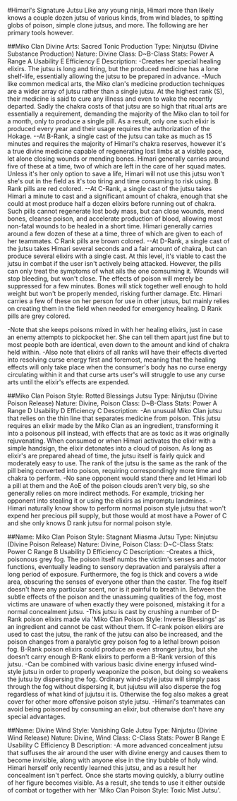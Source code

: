 #Himari's Signature Jutsu
Like any young ninja, Himari more than likely knows a couple dozen jutsu of various kinds, from wind blades, to spitting globs of poison, simple clone jutsus, and more. The following are her primary tools however.

##Miko Clan Divine Arts: Sacred Tonic Production
Type: Ninjutsu (Divine Substance Production)
Nature: Divine
Class: D~B-Class
Stats:
Power A
Range A
Usability E
Efficiency E
Description:
-Creates her special healing elixirs. The jutsu is long and tiring, but the produced medicine has a lone shelf-life, essentially allowing the jutsu to be prepared in advance.
-Much like common medical arts, the Miko clan's medicine production techniques are a wider array of jutsu rather than a single jutsu. At the highest rank (S), their medicine is said to cure any illness and even to wake the recently departed. Sadly the chakra costs of that jutsu are so high that ritual arts are essentially a requirement, demanding the majority of the Miko clan to toil for a month, only to produce a single pill. As a result, only one such elixir is produced every year and their usage requires the authorization of the Hokage.
--At B-Rank, a single cast of the jutsu can take as much as 15 minutes and requires the majority of Himari's chakra reserves, however it's a true divine medicine capable of regenerating lost limbs at a visible pace, let alone closing wounds or mending bones. Himari generally carries around five of these at a time, two of which are left in the care of her squad mates. Unless it's her only option to save a life, Himari will not use this jutsu won't she's out in the field as it's too tiring and time consuming to risk using. B Rank pills are red colored.
--At C-Rank, a single cast of the jutsu takes Himari a minute to cast and a significant amount of chakra, enough that she could at most produce half a dozen elixirs before running out of chakra. Such pills cannot regenerate lost body mass, but can close wounds, mend bones, cleanse poison, and accelerate production of blood, allowing most non-fatal wounds to be healed in a short time. Himari generally carries around a few dozen of these at a time, three of which are given to each of her teammates. C Rank pills are brown colored.
--At D-Rank, a single cast of the jutsu takes Himari several seconds and a fair amount of chakra, but can produce several elixirs with a single cast. At this level, it's viable to cast the jutsu in combat if the user isn't actively being attacked. However, the pills can only treat the symptoms of what ails the one comsuming it. Wounds will stop bleeding, but won't close. The effects of poison will merely be suppressed for a few minutes. Bones will stick together well enough to hold weight but won't be properly mended, risking further damage. Etc. Himari carries a few of these on her person for use in other jutsus, but mainly relies on creating them in the field when needed for emergency healing. D Rank pills are grey colored.

-Note that she keeps poisons mixed in with her healing elixirs, just in case an enemy attempts to pickpocket her. She can tell them apart just fine but to most people both are identical, even down to the amount and kind of chakra held within.
-Also note that elixirs of all ranks will have their effects diverted into resolving curse energy first and foremost, meaning that the healing effects will only take place when the consumer's body has no curse energy circulating within it and that curse arts user's will struggle to use any curse arts until the elixir's effects are expended.

##Miko Clan Poison Style: Rotted Blessings Jutsu
Type: Ninjutsu (Divine Poison Release)
Nature: Divine, Poison
Class: D~B-Class
Stats:
Power A
Range D
Usability D
Efficiency C
Description:
-An unusual Miko Clan jutsu that relies on the thin line that separates medicine from poison. This jutsu requires an elixir made by the Miko Clan as an ingredient, transforming it into a poisonous pill instead, with effects that are as toxic as it was originally rejuvenating. When consumed or when Himari activates the elixir with a simple handsign, the elixir detonates into a cloud of poison. As long as elixir's are prepared ahead of time, the jutsu itself is fairly quick and moderately easy to use. The rank of the jutsu is the same as the rank of the pill being converted into poison, requiring correspondingly more time and chakra to perform.
-No sane opponent would stand there and let Himari lob a pill at them and the AoE of the poison clouds aren't very big, so she generally relies on more indirect methods. For example, tricking her opponent into stealing it or using the elixirs as impromptu landmines.
-Himari naturally know show to perform normal poison style jutsu that won't expend her precious pill supply, but those would at most have a Power of C and she only knows D rank jutsu for normal poison style.

##Name: Miko Clan Poison Style: Stagnant Miasma Jutsu
Type: Ninjutsu (Divine Poison Release)
Nature: Divine, Poison
Class: D~C-Class
Stats:
Power C
Range B
Usability D
Efficiency C
Description:
-Creates a thick, poisonous grey fog. The poison itself numbs the victim's senses and motor functions, eventually leading to sensory depravation and paralysis after a long period of exposure. Furthermore, the fog is thick and covers a wide area, obscuring the senses of everyone other than the caster. The fog itself doesn't have any particular scent, nor is it painful to breath in. Between the subtle effects of the poison and the unassuming qualities of the fog, most victims are unaware of when exactly they were poisoned, mistaking it for a normal concealment jutsu.
-This jutsu is cast by crushing a number of D-Rank poison elixirs made via 'Miko Clan Poison Style: Inverse Blessings' as an ingredient and cannot be cast without them. If C-rank poison elixirs are used to cast the jutsu, the rank of the jutsu can also be increased, and the poison changes from a paralytic grey poison fog to a lethal brown poison fog. B-Rank poison elixirs could produce an even stronger jutsu, but she doesn't carry enough B-Rank elixirs to perform a B-Rank version of this jutsu.
-Can be combined with various basic divine energy infused wind-style jutsu in order to properly weaponize the poison, but doing so weakens the jutsu by dispersing the fog. Ordinary wind-style jutsu will simply pass through the fog without dispersing it, but jujutsu will also disperse the fog regardless of what kind of jujutsu it is. Otherwise the fog also makes a great cover for other more offensive poison style jutsu.
-Himari's teammates can avoid being poisoned by consuming an elixir, but otherwise don't have any special advantages.

##Name: Divine Wind Style: Vanishing Gale Jutsu
Type: Ninjutsu (Divine Wind Release)
Nature: Divine, Wind
Class: C-Class
Stats:
Power B
Range E
Usability C
Efficiency B
Description:
-A more advanced concealment jutsu that suffuses the air around the user with divine energy and causes them to become invisible, along with anyone else in the tiny bubble of holy wind. Himari herself only recently learned this jutsu, and as a result her concealment isn't perfect. Once she starts moving quickly, a blurry outline of her figure becomes visible. As a result, she tends to use it either outside of combat or together with her 'Miko Clan Poison Style: Toxic Mist Jutsu'.